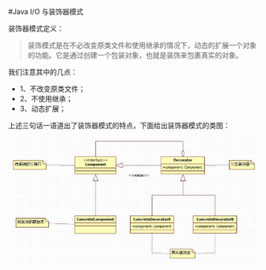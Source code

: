 #Java I/O 与装饰器模式

装饰器模式定义：

>装饰模式是在不必改变原类文件和使用继承的情况下，动态的扩展一个对象的功能。它是通过创建一个包装对象，也就是装饰来包裹真实的对象。

我们注意其中的几点：
*    1、不改变原类文件；
*    2、不使用继承；
*    3、动态扩展；

上述三句话一语道出了装饰器模式的特点，下面给出装饰器模式的类图：

![装饰器模式类图](https://raw.githubusercontent.com/hongyuanlei/JAVA_THINKING/master/images/%E8%A3%85%E9%A5%B0%E5%99%A8%E6%A8%A1%E5%BC%8F%E7%9A%84%E7%B1%BB%E5%9B%BE.jpg)
